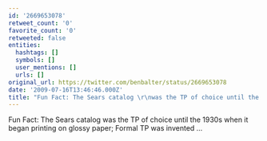 ```yaml
---
id: '2669653078'
retweet_count: '0'
favorite_count: '0'
retweeted: false
entities:
  hashtags: []
  symbols: []
  user_mentions: []
  urls: []
original_url: https://twitter.com/benbalter/status/2669653078
date: '2009-07-16T13:46:46.000Z'
title: "Fun Fact: The Sears catalog \r\nwas the TP of choice until the \r\n1930s when it began printing \r\non glo…"
---
```


Fun Fact: The Sears catalog 
was the TP of choice until the 
1930s when it began printing 
on glossy paper; Formal TP was 
invented  ...